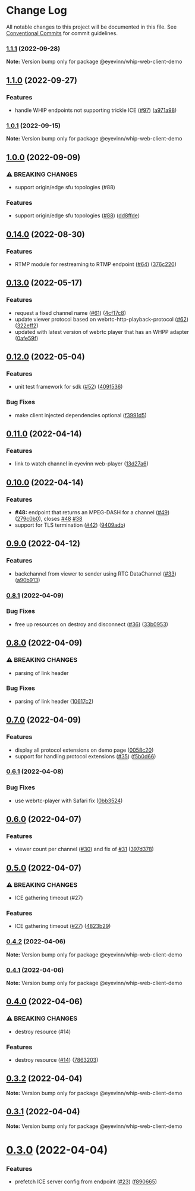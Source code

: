 # Change Log

All notable changes to this project will be documented in this file.
See [Conventional Commits](https://conventionalcommits.org) for commit guidelines.

### [1.1.1](https://github.com/Eyevinn/whip/compare/@eyevinn/whip-web-client-demo@1.1.0...@eyevinn/whip-web-client-demo@1.1.1) (2022-09-28)

**Note:** Version bump only for package @eyevinn/whip-web-client-demo





## [1.1.0](https://github.com/Eyevinn/whip/compare/@eyevinn/whip-web-client-demo@1.0.1...@eyevinn/whip-web-client-demo@1.1.0) (2022-09-27)


### Features

* handle WHIP endpoints not supporting trickle ICE ([#97](https://github.com/Eyevinn/whip/issues/97)) ([a971a98](https://github.com/Eyevinn/whip/commit/a971a98a8245a479c4e4014f1f2eb81d3d5eaf16))



### [1.0.1](https://github.com/Eyevinn/whip/compare/@eyevinn/whip-web-client-demo@1.0.0...@eyevinn/whip-web-client-demo@1.0.1) (2022-09-15)

**Note:** Version bump only for package @eyevinn/whip-web-client-demo





## [1.0.0](https://github.com/Eyevinn/whip/compare/@eyevinn/whip-web-client-demo@0.14.0...@eyevinn/whip-web-client-demo@1.0.0) (2022-09-09)


### ⚠ BREAKING CHANGES

* support origin/edge sfu topologies (#88)

### Features

* support origin/edge sfu topologies ([#88](https://github.com/Eyevinn/whip/issues/88)) ([dd8ffde](https://github.com/Eyevinn/whip/commit/dd8ffde5e76193d25a021dd2fd9bada11e9ace2a))



## [0.14.0](https://github.com/Eyevinn/whip/compare/@eyevinn/whip-web-client-demo@0.13.0...@eyevinn/whip-web-client-demo@0.14.0) (2022-08-30)


### Features

* RTMP module for restreaming to RTMP endpoint ([#64](https://github.com/Eyevinn/whip/issues/64)) ([376c220](https://github.com/Eyevinn/whip/commit/376c220fc231a9455087d16087a46a66a05bfffd))



## [0.13.0](https://github.com/Eyevinn/whip/compare/@eyevinn/whip-web-client-demo@0.12.0...@eyevinn/whip-web-client-demo@0.13.0) (2022-05-17)


### Features

* request a fixed channel name ([#61](https://github.com/Eyevinn/whip/issues/61)) ([4cf17c8](https://github.com/Eyevinn/whip/commit/4cf17c8e995f47caefeb837b5916e57c7d5472b1))
* update viewer protocol based on webrtc-http-playback-protocol ([#62](https://github.com/Eyevinn/whip/issues/62)) ([322eff2](https://github.com/Eyevinn/whip/commit/322eff28ab0937760499349d8557e2635adc77ae))
* updated with latest version of webrtc player that has an WHPP adapter ([0afe59f](https://github.com/Eyevinn/whip/commit/0afe59f44079317a28f0f68bbeeb336615885fe5))



## [0.12.0](https://github.com/Eyevinn/whip/compare/@eyevinn/whip-web-client-demo@0.11.0...@eyevinn/whip-web-client-demo@0.12.0) (2022-05-04)


### Features

* unit test framework for sdk ([#52](https://github.com/Eyevinn/whip/issues/52)) ([409f536](https://github.com/Eyevinn/whip/commit/409f536ffaabc476fd0ce2fb6a749ea66a65bacd))


### Bug Fixes

* make client injected dependencies optional ([f3991d5](https://github.com/Eyevinn/whip/commit/f3991d5e408142fb80c85a9922cb7de823edb7aa))



## [0.11.0](https://github.com/Eyevinn/whip/compare/@eyevinn/whip-web-client-demo@0.10.0...@eyevinn/whip-web-client-demo@0.11.0) (2022-04-14)


### Features

* link to watch channel in eyevinn web-player ([13d27a6](https://github.com/Eyevinn/whip/commit/13d27a6b076edbb196a43c94f7a017877ce37513))



## [0.10.0](https://github.com/Eyevinn/whip/compare/@eyevinn/whip-web-client-demo@0.9.0...@eyevinn/whip-web-client-demo@0.10.0) (2022-04-14)


### Features

* **#48:** endpoint that returns an MPEG-DASH for a channel ([#49](https://github.com/Eyevinn/whip/issues/49)) ([279c0b0](https://github.com/Eyevinn/whip/commit/279c0b0135506b1f5c4cb1ec054da2fdbc075019)), closes [#48](https://github.com/Eyevinn/whip/issues/48) [#38](https://github.com/Eyevinn/whip/issues/38)
* support for TLS termination ([#42](https://github.com/Eyevinn/whip/issues/42)) ([9409adb](https://github.com/Eyevinn/whip/commit/9409adbb9ddad9b8e1e9546347d407bfe90bbb5f))



## [0.9.0](https://github.com/Eyevinn/whip/compare/@eyevinn/whip-web-client-demo@0.8.1...@eyevinn/whip-web-client-demo@0.9.0) (2022-04-12)


### Features

* backchannel from viewer to sender using RTC DataChannel ([#33](https://github.com/Eyevinn/whip/issues/33)) ([a90b913](https://github.com/Eyevinn/whip/commit/a90b913587a612c22388f9c2e89d905054fb9440))



### [0.8.1](https://github.com/Eyevinn/whip/compare/@eyevinn/whip-web-client-demo@0.8.0...@eyevinn/whip-web-client-demo@0.8.1) (2022-04-09)


### Bug Fixes

* free up resources on destroy and disconnect ([#36](https://github.com/Eyevinn/whip/issues/36)) ([33b0953](https://github.com/Eyevinn/whip/commit/33b09534c950628ec2584846ae2ea34b964c5aa7))



## [0.8.0](https://github.com/Eyevinn/whip/compare/@eyevinn/whip-web-client-demo@0.7.0...@eyevinn/whip-web-client-demo@0.8.0) (2022-04-09)


### ⚠ BREAKING CHANGES

* parsing of link header

### Bug Fixes

* parsing of link header ([10617c2](https://github.com/Eyevinn/whip/commit/10617c2bce9ecbab523715d37f60dc9550b5baa0))



## [0.7.0](https://github.com/Eyevinn/whip/compare/@eyevinn/whip-web-client-demo@0.6.1...@eyevinn/whip-web-client-demo@0.7.0) (2022-04-09)


### Features

* display all protocol extensions on demo page ([0058c20](https://github.com/Eyevinn/whip/commit/0058c2097246ec21ada1c4a2fa21498324c68524))
* support for handling protocol extensions ([#35](https://github.com/Eyevinn/whip/issues/35)) ([f5b0d66](https://github.com/Eyevinn/whip/commit/f5b0d6642f142f90222d8a16b8cc32e9636b2504))



### [0.6.1](https://github.com/Eyevinn/whip/compare/@eyevinn/whip-web-client-demo@0.6.0...@eyevinn/whip-web-client-demo@0.6.1) (2022-04-08)


### Bug Fixes

* use webrtc-player with Safari fix ([0bb3524](https://github.com/Eyevinn/whip/commit/0bb352446f81ee40f63a5cddb5a8de8a24104da8))



## [0.6.0](https://github.com/Eyevinn/whip/compare/@eyevinn/whip-web-client-demo@0.5.0...@eyevinn/whip-web-client-demo@0.6.0) (2022-04-07)


### Features

* viewer count per channel ([#30](https://github.com/Eyevinn/whip/issues/30)) and fix of [#31](https://github.com/Eyevinn/whip/issues/31) ([397d378](https://github.com/Eyevinn/whip/commit/397d378892db44f525766d88dbbe35effa707025))



## [0.5.0](https://github.com/Eyevinn/whip/compare/@eyevinn/whip-web-client-demo@0.4.2...@eyevinn/whip-web-client-demo@0.5.0) (2022-04-07)


### ⚠ BREAKING CHANGES

* ICE gathering timeout (#27)

### Features

* ICE gathering timeout ([#27](https://github.com/Eyevinn/whip/issues/27)) ([4823b29](https://github.com/Eyevinn/whip/commit/4823b29d2c8874c9decbf95a9b508efc23d67451))



### [0.4.2](https://github.com/Eyevinn/whip/compare/@eyevinn/whip-web-client-demo@0.4.1...@eyevinn/whip-web-client-demo@0.4.2) (2022-04-06)

**Note:** Version bump only for package @eyevinn/whip-web-client-demo





### [0.4.1](https://github.com/Eyevinn/whip/compare/@eyevinn/whip-web-client-demo@0.4.0...@eyevinn/whip-web-client-demo@0.4.1) (2022-04-06)

**Note:** Version bump only for package @eyevinn/whip-web-client-demo





## [0.4.0](https://github.com/Eyevinn/whip/compare/@eyevinn/whip-web-client-demo@0.3.2...@eyevinn/whip-web-client-demo@0.4.0) (2022-04-06)


### ⚠ BREAKING CHANGES

* destroy resource (#14)

### Features

* destroy resource ([#14](https://github.com/Eyevinn/whip/issues/14)) ([7863203](https://github.com/Eyevinn/whip/commit/78632033657c54f3bb4c53067e62edc91d190341))



## [0.3.2](https://github.com/Eyevinn/whip/compare/@eyevinn/whip-web-client-demo@0.3.1...@eyevinn/whip-web-client-demo@0.3.2) (2022-04-04)

**Note:** Version bump only for package @eyevinn/whip-web-client-demo





## [0.3.1](https://github.com/Eyevinn/whip/compare/@eyevinn/whip-web-client-demo@0.3.0...@eyevinn/whip-web-client-demo@0.3.1) (2022-04-04)

**Note:** Version bump only for package @eyevinn/whip-web-client-demo





# [0.3.0](https://github.com/Eyevinn/whip/compare/@eyevinn/whip-web-client-demo@0.2.2...@eyevinn/whip-web-client-demo@0.3.0) (2022-04-04)


### Features

* prefetch ICE server config from endpoint ([#23](https://github.com/Eyevinn/whip/issues/23)) ([f890665](https://github.com/Eyevinn/whip/commit/f890665c66e35b067ed44a27ed3188457b06cd6b))
